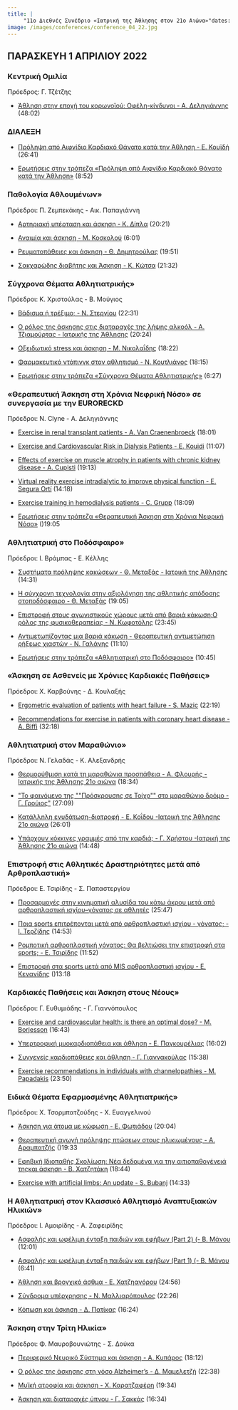 ```yaml
---
title: |
     "11ο Διεθνές Συνέδριο «Ιατρική της Άθλησης στον 21ο Αιώνα»"dates: "1-2-3 ΑΠΡΙΛΙΟΥ 2022"
image: /images/conferences/conference_04_22.jpg
---
```

## ΠΑΡΑΣΚΕΥΗ 1 ΑΠΡΙΛΙΟΥ 2022

### Κεντρική Oμιλία 
Πρόεδρος: Γ. Τζέτζης

- [Άθληση στην εποχή του κορωνοϊού: Οφέλη-κίνδυνοι - Α. Δεληγιάννης](https://www.youtube.com/watch?v=FajnL3wWWc4) (48:02)

### ΔΙΑΛΕΞΗ 

- [Πρόληψη από Αιφνίδιο Καρδιακό Θάνατο κατά την Άθληση - Ε. Κουϊδή](https://www.youtube.com/watch?v=5MI2x5d0zaM) (26:41)

- [Ερωτήσεις στην τράπεζα «Πρόληψη από Αιφνίδιο Καρδιακό Θάνατο κατά την Άθληση»](https://www.youtube.com/watch?v=-Q-LcJ-H2IU) (8:52)
### Παθολογία Αθλουμένων» 
Πρόεδροι: Π. Ζεμπεκάκης - Αικ. Παπαγιάννη

- [Αρτηριακή υπέρταση και άσκηση - Κ. Δίπλα](https://www.youtube.com/watch?v=NT9KaQF6NTU) (20:21)

- [Αναιμία και άσκηση - Μ. Κοσκολού](https://www.youtube.com/watch?v=HXSubPf7geM) (6:01)

- [Ρευματοπάθειες και άσκηση - Θ. Δημητρούλας](https://www.youtube.com/watch?v=fKNw0jPCN6U) (19:51)

- [Σακχαρώδης διαβήτης και Άσκηση - Κ. Κώτσα](https://www.youtube.com/watch?v=XWKdVsnPXMU) (21:32)


### Σύγχρονα Θέματα Αθλητιατρικής» 
Πρόεδροι: Κ. Χριστούλας - Β. Μούγιος

- [Βάδισμα ή τρέξιμο; - Ν. Στεργίου](https://www.youtube.com/watch?v=gVfEECswMYE) (22:31)

- [Ο ρόλος της άσκησης στις διαταραχές της λήψης αλκοόλ - Α. Τζιαμούρτας - Ιατρικής της Άθλησης](https://www.youtube.com/watch?v=GYFENC7PMF4) (20:24)

- [Οξειδωτικό stress και άσκηση - Μ. Νικολαΐδης](https://www.youtube.com/watch?v=1KwxmieYwek) (18:22)

- [Φαρμακευτικό ντόπινγκ στον αθλητισμό - Ν. Κουτλιάνος](https://www.youtube.com/watch?v=skcyjGNowhI) (18:15)


- [Ερωτήσεις στην τράπεζα «Σύγχρονα Θέματα Αθλητιατρικής»](https://www.youtube.com/watch?v=5TCBEcLVstg) (6:27)

### «Θεραπευτική Άσκηση στη Χρόνια Νεφρική Νόσο» σε συνεργασία με την EURORECKD 
Πρόεδροι: Ν. Clyne - Α. Δεληγιάννης


- [Exercise in renal transplant patients - A. Van Craenenbroeck](https://www.youtube.com/watch?v=VZcf2odkMBE) (18:01)

- [Exercise and Cardiovascular Risk in Dialysis Patients - E. Kouidi](https://www.youtube.com/watch?v=lSPXTDYRoRo) (11:07)

- [Effects of exercise on muscle atrophy in patients with chronic kidney disease - A. Cupisti](https://www.youtube.com/watch?v=5Wfm_pTItR4) (19:13)

- [Virtual reality exercise intradialytic to improve physical function - E. Segura Ortí](https://www.youtube.com/watch?v=NRgHolgnILs) (14:18)

- [Exercise training in hemodialysis patients - C. Grupp](https://www.youtube.com/watch?v=27xcFr5VL6A) (18:09)

- [Ερωτήσεις στην τράπεζα «Θεραπευτική Άσκηση στη Χρόνια Νεφρική Νόσο»](https://www.youtube.com/watch?v=PRR8OQE8vhw) ()19:05

### Αθλητιατρική στο Ποδόσφαιρο» 
Πρόεδροι: Ι. Βράμπας - Ε. Κέλλης

- [Συστήματα πρόληψης κακώσεων - Θ. Μεταξάς - Ιατρική της Άθλησης](https://www.youtube.com/watch?v=lU1CyxCmWZw) (14:31)

- [Η σύγχρονη τεχνολογία στην αξιολόγηση της αθλητικής απόδοσης στοποδόσφαιρο - Θ. Μεταξάς](https://www.youtube.com/watch?v=glsV8lAfWJ8) (19:05)

- [Επιστροφή στους αγωνιστικούς χώρους μετά από βαριά κάκωση:Ο ρόλος της φυσικοθεραπείας - Ν. Κωφοτόλης](https://www.youtube.com/watch?v=WEUpjnp6NfQ) (23:45)

- [Αντιμετωπίζοντας μια βαριά κάκωση - Θεραπευτική αντιμετώπιση ρήξεως χιαστών - Ν. Γαλάνης](https://www.youtube.com/watch?v=D6RfF17ghE4) (11:10)

- [Ερωτήσεις στην τράπεζα «Αθλητιατρική στο Ποδόσφαιρο»](https://www.youtube.com/watch?v=wO_T9CtE8k0) (10:45)
### «Άσκηση σε Ασθενείς με Χρόνιες Καρδιακές Παθήσεις» 
Πρόεδροι: X. Καρβούνης - Δ. Κουλαξής

- [Ergometric evaluation of patients with heart failure - S. Mazic](https://www.youtube.com/watch?v=CCOPLXsgwsM) (22:19)

- [Recommendations for exercise in patients with coronary heart disease - A. Biffi](https://www.youtube.com/watch?v=rjkciQ9xMqA) (32:18)




### Αθλητιατρική στον Μαραθώνιο» 
Πρόεδροι: Ν. Γελαδάς - Κ. Αλεξανδρής

- [Θερμορύθμιση κατά τη μαραθώνια προσπάθεια - Α. Φλουρής - Ιατρικής της Άθλησης 21ο αιώνα](https://www.youtube.com/watch?v=EE6aaxsxVTg) (18:34)

- ["Το φαινόμενο της ""Πρόσκρουσης σε Τοίχο"" στο μαραθώνιο δρόμο - Γ. Γρούιος"](https://www.youtube.com/watch?v=HlBKi8R4rT4) (27:09)

- [Κατάλληλη ενυδάτωση-διατροφή  - Ε. Κοΐδου -Ιατρική της Άθλησης 21ο αιώνα](https://www.youtube.com/watch?v=ovybUS74rS4) (26:01)

- [Υπάρχουν κόκκινες γραμμές από την καρδιά; - Γ. Χρήστου -Ιατρική της Άθλησης 21ο αιώνα](https://www.youtube.com/watch?v=67inhM1s1Aw) (14:48)



### Επιστροφή στις Αθλητικές Δραστηριότητες μετά από Αρθροπλαστική» 
Πρόεδροι: E. Τσιρίδης - Σ. Παπαστεργίου

- [Προσαρμογές στην κινηματική αλυσίδα του κάτω άκρου μετά από αρθροπλαστική ισχίου–γόνατος σε αθλητές](https://www.youtube.com/watch?v=GKpX1qdx5Mc) (25:47)

- [Ποια sports επιτρέπονται μετά από αρθροπλαστική ισχίου - γόνατος; - Ι. Τερζίδης](https://www.youtube.com/watch?v=OhK3cIy0C54) (14:53)

- [Ρομποτική αρθροπλαστική γόνατος: Θα βελτιώσει την επιστροφή στα sports; - Ε. Τσιρίδης](https://www.youtube.com/watch?v=Z0bFWZpPt3g) (11:52)

- [Επιστροφή στα sports μετά από MIS αρθροπλαστική ισχίου - Ε. Κενανίδης](https://www.youtube.com/watch?v=G8NrNPjcI4s) ()13:18


### Καρδιακές Παθήσεις και Άσκηση στους Νέους» 
Πρόεδροι: Γ. Ευθυμιάδης - Γ. Γιαννόπουλος

- [Exercise and cardiovascular health: is there an optimal dose? - M. Borjesson](https://www.youtube.com/watch?v=IzZO2GfIn1Q) (16:43)

- [Υπερτροφική μυοκαρδιοπάθεια και άθληση - Ε. Παγκουρέλιας](https://www.youtube.com/watch?v=5t3EjHI5abk) (16:02)

- [Συγγενείς καρδιοπάθειες και άθληση - Γ. Γιαννακούλας](https://www.youtube.com/watch?v=4URL3tc5OTw) (15:38)

- [Exercise recommendations in individuals with channelopathies - M. Papadakis](https://www.youtube.com/watch?v=3Q0vnf1F4GI) (23:50)



### Ειδικά Θέματα Εφαρμοσμένης Αθλητιατρικής» 
Πρόεδροι: Χ. Τσορμπατζούδης - Χ. Ευαγγελινού

- [Άσκηση για άτομα με κώφωση - Ε. Φωτιάδου](https://www.youtube.com/watch?v=VV4_H6OX8_w) (20:04)

- [Θεραπευτική αγωγή πρόληψης πτώσεων στους ηλικιωμένους - Α. Αραμπατζής](https://www.youtube.com/watch?v=-WLq1WA9q80) ()19:33

- [Εφηβική Ιδιοπαθής Σκολίωση: Νέα δεδομένα για την αιτιοπαθογένειά τηςκαι άσκηση - Β. Χατζητάκη](https://www.youtube.com/watch?v=SwVKvmKUnjQ) (18:44)

- [Exercise with artificial limbs: An update - S. Bubanj](https://www.youtube.com/watch?v=2gteInabUTg) (14:33)




### Η Αθλητιατρική στον Κλασσικό Αθλητισμό Αναπτυξιακών Ηλικιών» 
Πρόεδροι: Ι. Αμοιρίδης - A. Ζαφειρίδης

- [Ασφαλής και ωφέλιμη ένταξη παιδιών και εφήβων (Part 2) (- Β. Μάνου](https://www.youtube.com/watch?v=4hDl5GLItEs) (12:01)

- [Ασφαλής και ωφέλιμη ένταξη παιδιών και εφήβων (Part 1) (- Β. Μάνου](https://www.youtube.com/watch?v=DHwrrnCMD8s) (6:41)

- [Άθληση και βρογχικό άσθμα - Ε. Χατζηαγόρου](https://www.youtube.com/watch?v=iIr8SAsQQNA) (24:56)

- [Σύνδρομα υπέρχρησης - Ν. Μαλλιαρόπουλος](https://www.youtube.com/watch?v=1vLDrOl3suc) (22:26)

- [Κόπωση και άσκηση - Δ. Πατίκας](https://www.youtube.com/watch?v=26KcehlMelg) (16:24)


### Άσκηση στην Τρίτη Ηλικία» 
Πρόεδροι: Φ. Μαυροβουνιώτης - Σ. Δούκα

- [Περιφερικό Νευρικό Σύστημα και άσκηση - Α. Κυπάρος](https://www.youtube.com/watch?v=P-myM8LzwX0) (18:12)

- [Ο ρόλος της άσκησης στη νόσο Alzheimer’s - Δ. Μαμελετζή](https://www.youtube.com/watch?v=wo0Ct6mD4Yc) (22:38)

- [Μυϊκή ατροφία και άσκηση - Χ. Καρατζαφέρη](https://www.youtube.com/watch?v=vbJD1ust5BQ) (19:34)

- [Άσκηση και διαταραχές ύπνου - Γ. Σακκάς](https://www.youtube.com/watch?v=bOnTE3gPhTk) (16:34)











